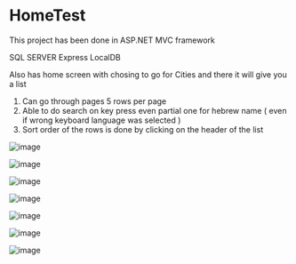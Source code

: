 # HomeTest
This project has been done in ASP.NET MVC framework

SQL SERVER Express LocalDB

Also has home screen with chosing to go for Cities and there it will give you a list

1) Can go through pages 5 rows per page
2) Able to do search on key press even partial one for hebrew name ( even if wrong keyboard language was selected )
3) Sort order of the rows is done by clicking on the header of the list

![image](https://github.com/synchoz/HomeTest/assets/45513321/105a4bbe-f2a0-403c-bb4e-77002407b2c0)

![image](https://github.com/synchoz/HomeTest/assets/45513321/98cf7ffe-dfa5-4484-9a59-2034d7dc7a4c)

![image](https://github.com/synchoz/HomeTest/assets/45513321/ce9b4b13-6f91-4823-967a-1f504b8d16d8)

![image](https://github.com/synchoz/HomeTest/assets/45513321/e6e5fbde-1cfd-49f6-8802-9fda310187ad)

![image](https://github.com/synchoz/HomeTest/assets/45513321/54e46841-fb41-46dd-b436-b4ead8d2e5a2)

![image](https://github.com/synchoz/HomeTest/assets/45513321/16580ed7-d6bb-4d86-9c64-4f6fd00ae9f5)

![image](https://github.com/synchoz/HomeTest/assets/45513321/1a8ab3d2-e721-421e-945b-e46daba4743e)
